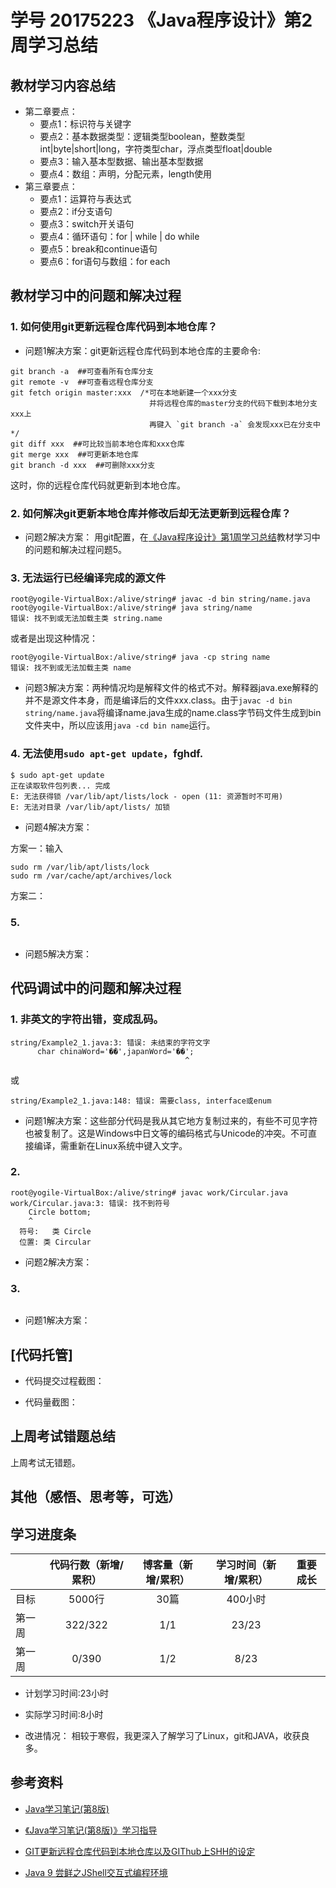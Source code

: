 # 学号 20175223 《Java程序设计》第2周学习总结

## 教材学习内容总结
- 第二章要点：
    - 要点1：标识符与关键字
    - 要点2：基本数据类型：逻辑类型boolean，整数类型int|byte|short|long，字符类型char，浮点类型float|double
    - 要点3：输入基本型数据、输出基本型数据
    - 要点4：数组：声明，分配元素，length使用
- 第三章要点：
    - 要点1：运算符与表达式
    - 要点2：if分支语句
    - 要点3：switch开关语句
    - 要点4：循环语句：for | while | do while
    - 要点5：break和continue语句
    - 要点6：for语句与数组：for each

## 教材学习中的问题和解决过程

### 1. 如何使用git更新远程仓库代码到本地仓库？

- 问题1解决方案：git更新远程仓库代码到本地仓库的主要命令:
```
git branch -a  ##可查看所有仓库分支
git remote -v  ##可查看远程仓库分支
git fetch origin master:xxx  /*可在本地新建一个xxx分支
                               并将远程仓库的master分支的代码下载到本地分支xxx上
                               再键入 `git branch -a` 会发现xxx已在分支中*/
git diff xxx  ##可比较当前本地仓库和xxx仓库
git merge xxx  ##可更新本地仓库
git branch -d xxx  ##可删除xxx分支
```
这时，你的远程仓库代码就更新到本地仓库。

### 2. 如何解决git更新本地仓库并修改后却无法更新到远程仓库？
- 问题2解决方案：
用git配置，在[《Java程序设计》第1周学习总结](https://gitee.com/Yogile/YogileOne/blob/master/docs/java_work_week1.md#)教材学习中的问题和解决过程问题5。


### 3. 无法运行已经编译完成的源文件
```
root@yogile-VirtualBox:/alive/string# javac -d bin string/name.java
root@yogile-VirtualBox:/alive/string# java string/name
错误: 找不到或无法加载主类 string.name
```
或者是出现这种情况：
```
root@yogile-VirtualBox:/alive/string# java -cp string name
错误: 找不到或无法加载主类 name
```
- 问题3解决方案：两种情况均是解释文件的格式不对。解释器java.exe解释的并不是源文件本身，而是编译后的文件xxx.class。由于`javac -d bin string/name.java`将编译name.java生成的name.class字节码文件生成到bin文件夹中，所以应该用`java -cd bin name`运行。

### 4. 无法使用`sudo apt-get update`，fghdf.
```
$ sudo apt-get update
正在读取软件包列表... 完成
E: 无法获得锁 /var/lib/apt/lists/lock - open (11: 资源暂时不可用)
E: 无法对目录 /var/lib/apt/lists/ 加锁
```
- 问题4解决方案：

方案一：输入
```
sudo rm /var/lib/apt/lists/lock
sudo rm /var/cache/apt/archives/lock
```
方案二：


### 5. 
```

```
- 问题5解决方案：

## 代码调试中的问题和解决过程

### 1. 非英文的字符出错，变成乱码。
```
string/Example2_1.java:3: 错误: 未结束的字符文字
      char chinaWord='��',japanWord='��';
                                       ^
```
或
```
string/Example2_1.java:148: 错误: 需要class, interface或enum
```
- 问题1解决方案：这些部分代码是我从其它地方复制过来的，有些不可见字符也被复制了。这是Windows中日文等的编码格式与Unicode的冲突。不可直接编译，需重新在Linux系统中键入文字。

### 2.
```
root@yogile-VirtualBox:/alive/string# javac work/Circular.java
work/Circular.java:3: 错误: 找不到符号
    Circle bottom;
    ^
  符号:   类 Circle
  位置: 类 Circular
```
- 问题2解决方案：

### 3.
```

```
- 问题1解决方案：

## [代码托管]
- 代码提交过程截图：


- 代码量截图：



## 上周考试错题总结
上周考试无错题。

    
## 其他（感悟、思考等，可选）

## 学习进度条

|            | 代码行数（新增/累积）| 博客量（新增/累积）|学习时间（新增/累积）|重要成长|
| --------   | :----------------:|:----------------:|:---------------:  |:-----:|
| 目标        | 5000行            |   30篇           | 400小时            |       |
| 第一周      | 322/322           |   1/1            | 23/23               |       |
| 第一周      | 0/390           |   1/2            | 8/23               |       |



- 计划学习时间:23小时

- 实际学习时间:8小时

- 改进情况：
相较于寒假，我更深入了解学习了Linux，git和JAVA，收获良多。


## 参考资料

-  [Java学习笔记(第8版)](http://book.douban.com/subject/26371167/) 

-  [《Java学习笔记(第8版)》学习指导](http://www.cnblogs.com/rocedu/p/5182332.html)

-  [GIT更新远程仓库代码到本地仓库以及GIThub上SHH的设定](https://blog.csdn.net/weixin_41884599/article/details/82317566)

-  [Java 9 尝鲜之JShell交互式编程环境](https://www.cnblogs.com/IcanFixIt/p/6690478.html)